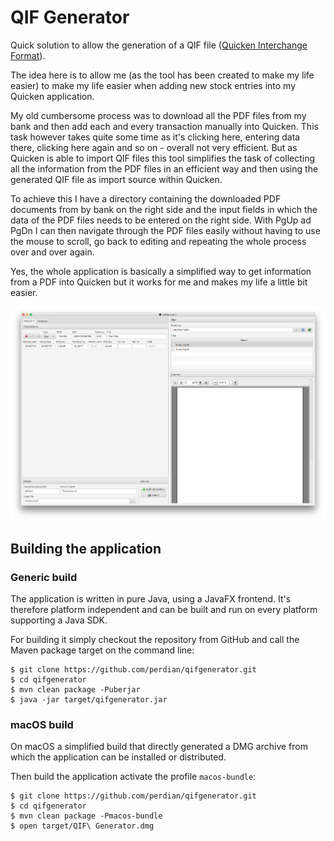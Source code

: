 # QIF Generator

Quick solution to allow the generation of a QIF file ([Quicken Interchange Format](https://de.wikipedia.org/wiki/Quicken_Interchange_Format)).

The idea here is to allow me (as the tool has been created to make my life easier) to make my life easier when adding new stock entries into my Quicken application.

My old cumbersome process was to download all the PDF files from my bank and then add each and every transaction manually into Quicken.
This task however takes quite some time as it's clicking here, entering data there, clicking here again and so on - overall not very efficient.
But as Quicken is able to import QIF files this tool simplifies the task of collecting all the information from the PDF files in an efficient way and then using the generated QIF file as import source within Quicken.

To achieve this I have a directory containing the downloaded PDF documents from by bank on the right side and the input fields in which the data of the PDF files needs to be entered on the right side.
With PgUp ad PgDn I can then navigate through the PDF files easily without having to use the mouse to scroll, go back to editing and repeating the whole process over and over again.

Yes, the whole application is basically a simplified way to get information from a PDF into Quicken but it works for me and makes my life a little bit easier.

![Main Window](docs/screenshots/main-window-20180720.png)

## Building the application

### Generic build

The application is written in pure Java, using a JavaFX frontend. It's therefore platform independent and can be built and run on every platform supporting a Java SDK.

For building it simply checkout the repository from GitHub and call the Maven package target on the command line:

    $ git clone https://github.com/perdian/qifgenerator.git
    $ cd qifgenerator
    $ mvn clean package -Puberjar
    $ java -jar target/qifgenerator.jar

### macOS build

On macOS a simplified build that directly generated a DMG archive from which the application can be installed or distributed.

Then build the application activate the profile `macos-bundle`:

    $ git clone https://github.com/perdian/qifgenerator.git
    $ cd qifgenerator
    $ mvn clean package -Pmacos-bundle
    $ open target/QIF\ Generator.dmg
